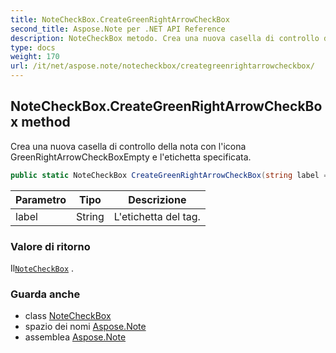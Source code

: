 ```yaml
---
title: NoteCheckBox.CreateGreenRightArrowCheckBox
second_title: Aspose.Note per .NET API Reference
description: NoteCheckBox metodo. Crea una nuova casella di controllo della nota con licona GreenRightArrowCheckBoxEmpty e letichetta specificata.
type: docs
weight: 170
url: /it/net/aspose.note/notecheckbox/creategreenrightarrowcheckbox/
---
```

## NoteCheckBox.CreateGreenRightArrowCheckBox method

Crea una nuova casella di controllo della nota con l'icona GreenRightArrowCheckBoxEmpty e l'etichetta specificata.

```csharp
public static NoteCheckBox CreateGreenRightArrowCheckBox(string label = "")
```

| Parametro | Tipo | Descrizione |
| --- | --- | --- |
| label | String | L'etichetta del tag. |

### Valore di ritorno

Il[`NoteCheckBox`](../) .

### Guarda anche

* class [NoteCheckBox](../)
* spazio dei nomi [Aspose.Note](../../notecheckbox/)
* assemblea [Aspose.Note](../../../)


